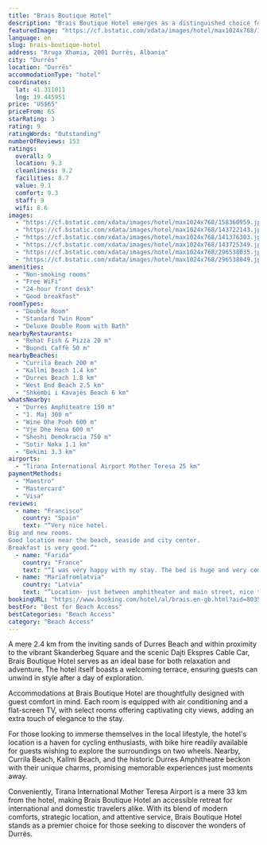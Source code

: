 ```yaml
---
title: "Brais Boutique Hotel"
description: "Brais Boutique Hotel emerges as a distinguished choice for travelers seeking comfort and convenience in Durrës."
featuredImage: "https://cf.bstatic.com/xdata/images/hotel/max1024x768/158360959.jpg?k=e73543deccb8b5343f288a4969416653265d2eef2b58082674ab416d1b6da4ff&o=&hp=1"
language: en
slug: brais-boutique-hotel
address: "Rruga Xhamia, 2001 Durrës, Albania"
city: "Durrës"
location: "Durrës"
accommodationType: "hotel"
coordinates:
  lat: 41.311011
  lng: 19.445951
price: "US$65"
priceFrom: 65
starRating: 3
rating: 9
ratingWords: "Outstanding"
numberOfReviews: 153
ratings:
  overall: 9
  location: 9.3
  cleanliness: 9.2
  facilities: 8.7
  value: 9.1
  comfort: 9.3
  staff: 9
  wifi: 8.6
images:
  - "https://cf.bstatic.com/xdata/images/hotel/max1024x768/158360959.jpg?k=e73543deccb8b5343f288a4969416653265d2eef2b58082674ab416d1b6da4ff&o=&hp=1"
  - "https://cf.bstatic.com/xdata/images/hotel/max1024x768/143722143.jpg?k=f2689ac1c6d2cdbed09dc5041c798015611300b7153df84f6f38929a688f608c&o=&hp=1"
  - "https://cf.bstatic.com/xdata/images/hotel/max1024x768/141376303.jpg?k=a0e1483873ba92f1429718b1bf9ae4b34ccc939bce36528ea654f74cf3bc8845&o=&hp=1"
  - "https://cf.bstatic.com/xdata/images/hotel/max1024x768/143725349.jpg?k=5f8a4052c4af8deb7baf43750fbb88715b07bada1b0cccec8fba18b2dda55b5c&o=&hp=1"
  - "https://cf.bstatic.com/xdata/images/hotel/max1024x768/296538035.jpg?k=ab91786cb884ae00cdb07434b14717133f8f238c631c738ee822fa96ba52374d&o=&hp=1"
  - "https://cf.bstatic.com/xdata/images/hotel/max1024x768/296538049.jpg?k=3d887c12a685add404d4465fe16fa48f495f294f2c45376e18b53c303db2957b&o=&hp=1"
amenities:
  - "Non-smoking rooms"
  - "Free WiFi"
  - "24-hour front desk"
  - "Good breakfast"
roomTypes:
  - "Double Room"
  - "Standard Twin Room"
  - "Deluxe Double Room with Bath"
nearbyRestaurants:
  - "Rehat Fish & Pizza 20 m"
  - "Buondi Caffè 50 m"
nearbyBeaches:
  - "Currila Beach 200 m"
  - "Kallmi Beach 1.4 km"
  - "Durres Beach 1.8 km"
  - "West End Beach 2.5 km"
  - "Shkëmbi i Kavajës Beach 6 km"
whatsNearby:
  - "Durres Amphiteatre 150 m"
  - "1. Maj 300 m"
  - "Wine Dhe Pooh 600 m"
  - "Yje Dhe Hena 600 m"
  - "Sheshi Demokracia 750 m"
  - "Sotir Noka 1.1 km"
  - "Bekimi 3.3 km"
airports:
  - "Tirana International Airport Mother Teresa 25 km"
paymentMethods:
  - "Maestro"
  - "Mastercard"
  - "Visa"
reviews:
  - name: "Francisco"
    country: "Spain"
    text: "“Very nice hotel.
Big and new rooms.
Good location near the beach, seaside and city center.
Breakfast is very good.”"
  - name: "Farida"
    country: "France"
    text: "“I was very happy with my stay. The bed is huge and very comfortable, nice and clean bathroom. The breakfast buffet was very tasty. The location cannot be better.”"
  - name: "Mariafromlatvia"
    country: "Latvia"
    text: "“Location- just between amphitheater and main street, nice terrace with sea view, no proprietary parking, but you can easily park nearby”"
bookingURL: "https://www.booking.com/hotel/al/brais.en-gb.html?aid=8035640"
bestFor: "Best for Beach Access"
bestCategories: "Beach Access"
category: "Beach Access"
---
```


A mere 2.4 km from the inviting sands of Durres Beach and within proximity to the vibrant Skanderbeg Square and the scenic Dajti Ekspres Cable Car, Brais Boutique Hotel serves as an ideal base for both relaxation and adventure. The hotel itself boasts a welcoming terrace, ensuring guests can unwind in style after a day of exploration.

Accommodations at Brais Boutique Hotel are thoughtfully designed with guest comfort in mind. Each room is equipped with air conditioning and a flat-screen TV, with select rooms offering captivating city views, adding an extra touch of elegance to the stay.

For those looking to immerse themselves in the local lifestyle, the hotel's location is a haven for cycling enthusiasts, with bike hire readily available for guests wishing to explore the surroundings on two wheels. Nearby, Currila Beach, Kallmi Beach, and the historic Durres Amphitheatre beckon with their unique charms, promising memorable experiences just moments away.

Conveniently, Tirana International Mother Teresa Airport is a mere 33 km from the hotel, making Brais Boutique Hotel an accessible retreat for international and domestic travelers alike. With its blend of modern comforts, strategic location, and attentive service, Brais Boutique Hotel stands as a premier choice for those seeking to discover the wonders of Durrës.